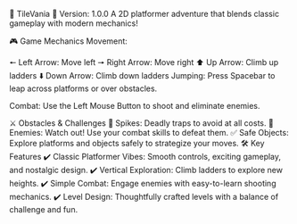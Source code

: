 🌟 TileVania 🌟
Version: 1.0.0
A 2D platformer adventure that blends classic gameplay with modern mechanics!

🎮 Game Mechanics
Movement:

🠔 Left Arrow: Move left
🠖 Right Arrow: Move right
⬆️ Up Arrow: Climb up ladders
⬇️ Down Arrow: Climb down ladders
Jumping: Press Spacebar to leap across platforms or over obstacles.

Combat: Use the Left Mouse Button to shoot and eliminate enemies.

⚔️ Obstacles & Challenges
🛑 Spikes: Deadly traps to avoid at all costs.
👾 Enemies: Watch out! Use your combat skills to defeat them.
✅ Safe Objects: Explore platforms and objects safely to strategize your moves.
🛠️ Key Features
✔️ Classic Platformer Vibes: Smooth controls, exciting gameplay, and nostalgic design.
✔️ Vertical Exploration: Climb ladders to explore new heights.
✔️ Simple Combat: Engage enemies with easy-to-learn shooting mechanics.
✔️ Level Design: Thoughtfully crafted levels with a balance of challenge and fun.
